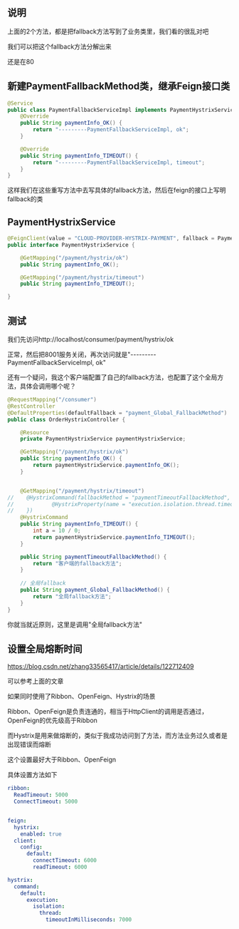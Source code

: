 ## 说明

上面的2个方法，都是把fallback方法写到了业务类里，我们看的很乱对吧

我们可以把这个fallback方法分解出来

还是在80

## 新建PaymentFallbackMethod类，继承Feign接口类

```java
@Service
public class PaymentFallbackServiceImpl implements PaymentHystrixService {
    @Override
    public String paymentInfo_OK() {
        return "---------PaymentFallbackServiceImpl, ok";
    }

    @Override
    public String paymentInfo_TIMEOUT() {
        return "---------PaymentFallbackServiceImpl, timeout";
    }
}
```

这样我们在这些重写方法中去写具体的fallback方法，然后在feign的接口上写明fallback的类

## PaymentHystrixService

```java
@FeignClient(value = "CLOUD-PROVIDER-HYSTRIX-PAYMENT", fallback = PaymentFallbackServiceImpl.class)
public interface PaymentHystrixService {

    @GetMapping("/payment/hystrix/ok")
    public String paymentInfo_OK();

    @GetMapping("/payment/hystrix/timeout")
    public String paymentInfo_TIMEOUT();

}
```



## 测试

我们先访问http://localhost/consumer/payment/hystrix/ok

正常，然后把8001服务关闭，再次访问就是"---------PaymentFallbackServiceImpl, ok"



还有一个疑问，我这个客户端配置了自己的fallback方法，也配置了这个全局方法，具体会调用哪个呢？

```java
@RequestMapping("/consumer")
@RestController
@DefaultProperties(defaultFallback = "payment_Global_FallbackMethod")
public class OrderHystrixController {

    @Resource
    private PaymentHystrixService paymentHystrixService;

    @GetMapping("/payment/hystrix/ok")
    public String paymentInfo_OK() {
        return paymentHystrixService.paymentInfo_OK();
    }


    @GetMapping("/payment/hystrix/timeout")
//    @HystrixCommand(fallbackMethod = "paymentTimeoutFallbackMethod", commandProperties = {
//            @HystrixProperty(name = "execution.isolation.thread.timeoutInMilliseconds", value = "1500")
//    })
    @HystrixCommand
    public String paymentInfo_TIMEOUT() {
        int a = 10 / 0;
        return paymentHystrixService.paymentInfo_TIMEOUT();
    }

    public String paymentTimeoutFallbackMethod() {
        return "客户端的fallback方法";
    }
    
    // 全局fallback
    public String payment_Global_FallbackMethod() {
        return "全局fallback方法";
    }
}
```

你就当就近原则，这里是调用"全局fallback方法"



## 设置全局熔断时间

https://blog.csdn.net/zhang33565417/article/details/122712409

可以参考上面的文章

如果同时使用了Ribbon、OpenFeign、Hystrix的场景

Ribbon、OpenFeign是负责连通的，相当于HttpClient的调用是否通过，OpenFeign的优先级高于Ribbon

而Hystrix是用来做熔断的，类似于我成功访问到了方法，而方法业务过久或者是出现错误而熔断

这个设置最好大于Ribbon、OpenFeign

具体设置方法如下

```yml
ribbon:
  ReadTimeout: 5000
  ConnectTimeout: 5000


feign:
  hystrix:
    enabled: true
  client:
    config:
      default:
        connectTimeout: 6000
        readTimeout: 6000

hystrix:
  command:
    default:
      execution:
        isolation:
          thread:
            timeoutInMilliseconds: 7000
```

